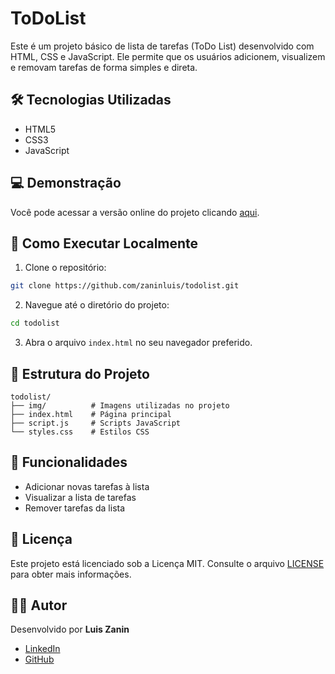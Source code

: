 # ToDoList

Este é um projeto básico de lista de tarefas (ToDo List) desenvolvido com HTML, CSS e JavaScript. Ele permite que os usuários adicionem, visualizem e removam tarefas de forma simples e direta.

## 🛠 Tecnologias Utilizadas

- HTML5
- CSS3
- JavaScript

## 💻 Demonstração

Você pode acessar a versão online do projeto clicando [aqui](https://zaninluis.github.io/todolist/).

## 🚀 Como Executar Localmente

1. Clone o repositório:

```bash
git clone https://github.com/zaninluis/todolist.git
```

2. Navegue até o diretório do projeto:

```bash
cd todolist
```

3. Abra o arquivo `index.html` no seu navegador preferido.

## 📁 Estrutura do Projeto

```
todolist/
├── img/          # Imagens utilizadas no projeto
├── index.html    # Página principal
├── script.js     # Scripts JavaScript
└── styles.css    # Estilos CSS
```

## 📌 Funcionalidades

- Adicionar novas tarefas à lista
- Visualizar a lista de tarefas
- Remover tarefas da lista

## 📄 Licença

Este projeto está licenciado sob a Licença MIT. Consulte o arquivo [LICENSE](LICENSE) para obter mais informações.

## 👨‍💻 Autor

Desenvolvido por **Luis Zanin**

- [LinkedIn](https://www.linkedin.com/in/zaninluis)
- [GitHub](https://github.com/zaninluis)

